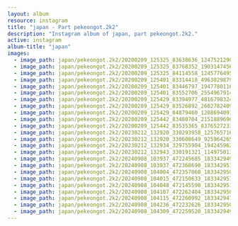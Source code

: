 ```yaml
---
layout: album
resource: instagram
title: "japan - Part pekeongot.2k2"
description: "Instagram album of japan, part pekeongot.2k2."
active: instagram
album-title: "japan"
images:
  - image_path: japan/pekeongot.2k2/20200209_125325_83638636_124752129066955_7957387895663514883_n.jpg
  - image_path: japan/pekeongot.2k2/20200209_125325_83768352_190314745668585_4601604911687137458_n.jpg
  - image_path: japan/pekeongot.2k2/20200209_125325_84114558_1245776495623128_5343622843898370869_n.jpg
  - image_path: japan/pekeongot.2k2/20200209_125401_83314418_496302987984156_3154910761806073110_n.jpg
  - image_path: japan/pekeongot.2k2/20200209_125401_83446797_194778011621741_146422826679570374_n.jpg
  - image_path: japan/pekeongot.2k2/20200209_125401_83552706_2554967914829248_7323464676719810654_n.jpg
  - image_path: japan/pekeongot.2k2/20200209_125429_83394977_481679832498297_2124373829974009474_n.jpg
  - image_path: japan/pekeongot.2k2/20200209_125429_83526892_2602782409955574_6584477812277004769_n.jpg
  - image_path: japan/pekeongot.2k2/20200209_125429_84879460_1288694091328233_1829756470358026168_n.jpg
  - image_path: japan/pekeongot.2k2/20200209_125442_83480704_215188969636775_7510947365274879085_n.jpg
  - image_path: japan/pekeongot.2k2/20200209_125442_83535365_837652723312818_7550851147722172249_n.jpg
  - image_path: japan/pekeongot.2k2/20230212_132920_330293958_1257657164821231_8788521033125004124_n.jpg
  - image_path: japan/pekeongot.2k2/20230212_132920_330608649_925964265253632_1212739690842788125_n.jpg
  - image_path: japan/pekeongot.2k2/20230212_132934_329755904_1942459629439095_7753893909896218731_n.jpg
  - image_path: japan/pekeongot.2k2/20230212_132943_330191321_1149750132358052_1216310171233023440_n.jpg
  - image_path: japan/pekeongot.2k2/20240908_103937_472245685_18334294984159460_8799922513131602026_n.jpg
  - image_path: japan/pekeongot.2k2/20240908_103937_472368690_18334295113159460_6647874098090309207_n.jpg
  - image_path: japan/pekeongot.2k2/20240908_104004_472357060_18334295017159460_5102761759275876154_n.jpg
  - image_path: japan/pekeongot.2k2/20240908_104015_472150633_18334295104159460_7216998046197678853_n.jpg
  - image_path: japan/pekeongot.2k2/20240908_104048_472145590_18334295110159460_1403699866987553672_n.jpg
  - image_path: japan/pekeongot.2k2/20240908_104107_472262404_18334295005159460_8317962015714686959_n.jpg
  - image_path: japan/pekeongot.2k2/20240908_104115_472260992_18334294756159460_8170158387604541365_n.jpg
  - image_path: japan/pekeongot.2k2/20240908_104236_472232626_18334295071159460_2543290710180812807_n.jpg
  - image_path: japan/pekeongot.2k2/20240908_104309_472259520_18334294993159460_5838661785925784281_n.jpg
---
```

